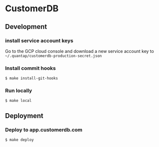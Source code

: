 # CustomerDB

## Development

### install service account keys

Go to the GCP cloud console and download a new service account key to `~/.quantap/customerdb-production-secret.json`

### Install commit hooks

```
$ make install-git-hooks
```

### Run locally

```
$ make local
```

## Deployment

### Deploy to app.customerdb.com
```
$ make deploy
```